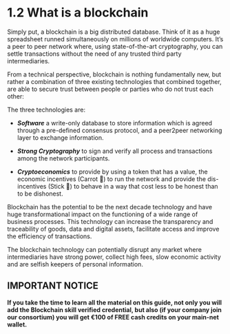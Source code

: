 # 1.2 What is a blockchain

Simply put, a blockchain is a big distributed database. Think of it as a huge spreadsheet runned simultaneously on millions of worldwide computers. It’s a peer to peer network where, using state-of-the-art cryptography, you can settle transactions without the need of any trusted third party intermediaries.

From a technical perspective, blockchain is nothing fundamentally new, but rather a combination of three existing technologies that combined together, are able to secure trust between people or parties who do not trust each other:

The three technologies are:

* ***Software*** a write-only database to store information which is agreed through a pre-defined consensus protocol, and a peer2peer networking layer to exchange information.

* ***Strong Cryptography*** to sign and verify all process and transactions among the network participants.

* ***Cryptoeconomics*** to provide by using a token that has a value, the economic incentives (Carrot 🥕) to run the network and provide the dis-incentives (Stick 🏑) to behave in a way that cost less to be honest than to be dishonest.

Blockchain has the potential to be the next decade technology and have huge transformational impact on the functioning of a wide range of business processes. This technology can increase the transparency and traceability of goods, data and digital assets, facilitate access and improve the efficiency of transactions.

The blockchain technology can potentially disrupt any market where intermediaries have strong power, collect high fees, slow economic activity and are selfish keepers of personal information.

## IMPORTANT NOTICE

**If you take the time to learn all the material on this guide, not only you will add the Blockchain skill verified credential, but also (if your company join our consortium) you will get €100 of FREE cash credits on your main-net wallet.**
